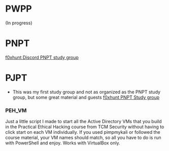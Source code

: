 # PWPP
(In progress)

# PNPT
[f0xhunt Discord PNPT study group](https://www.youtube.com/watch?v=OZAqS6Tlb1I&list=PLbO7BO6s8UulWDfmLddfzvbL0SexsZEcy)

# PJPT
- This was my first study group and not as organized as the PNPT study group, but some great material and guests
[f0xhunt PNPT Study group](https://www.youtube.com/watch?v=kfaZIZM_4Kc&list=PLbO7BO6s8UumifHrJkgeNCzYpxGfk_k8F)

### PEH_VM
Just a little script I made to start all the Active Directory VMs that you build in the Practical Ethical Hacking course from TCM Security without having to click start on each VM individually. If you used pimpmykali or followed the course material, your VM names should match, so all you have to do is run with PowerShell and enjoy. Works with VirtualBox only.
